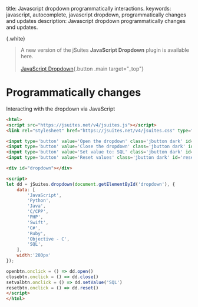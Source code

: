 title: Javascript dropdown programmatically interactions.
keywords: javascript, autocomplete, javascript dropdown, programmatically changes and updates
description: Javascript dropdown programmatically changes and updates.

{.white}
> A new version of the jSuites **JavaScript Dropdown** plugin is available here.
> <br><br>
> [JavaScript Dropdown](/docs/dropdown){.button .main target="_top"}

Programmatically changes
========================

Interacting with the dropdown via JavaScript


```html
<html>
<script src="https://jsuites.net/v4/jsuites.js"></script>
<link rel="stylesheet" href="https://jsuites.net/v4/jsuites.css" type="text/css" />

<input type='button' value='Open the dropdown' class='jbutton dark' id='openbtn'>
<input type='button' value='Close the dropdown' class='jbutton dark' id='closebtn'>
<input type='button' value='Set value to: SQL' class='jbutton dark' id='setvalbtn'>
<input type='button' value='Reset values' class='jbutton dark' id='resetbtn'><br><br>

<div id="dropdown"></div>

<script>
let dd = jSuites.dropdown(document.getElementById('dropdown'), {
    data: [
        'JavaScript',
        'Python',
        'Java',
        'C/CPP',
        'PHP',
        'Swift',
        'C#',
        'Ruby',
        'Objective - C',
        'SQL',
    ],
    width:'280px'
});

openbtn.onclick = () => dd.open()
closebtn.onclick = () => dd.close()
setvalbtn.onclick = () => dd.setValue('SQL')
resetbtn.onclick = () => dd.reset()
</script>
</html>
```
